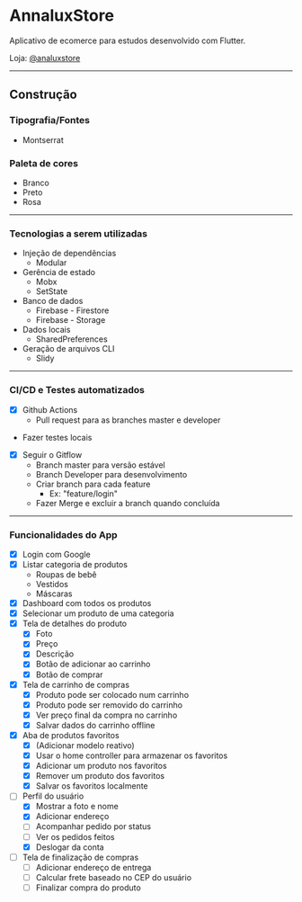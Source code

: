 # AnnaluxStore

Aplicativo de ecomerce para estudos desenvolvido com Flutter.

Loja:  [@analuxstore](https://www.instagram.com/analuxstore/)

---

## Construção

### Tipografia/Fontes

- Montserrat

### Paleta de cores

- Branco
- Preto
- Rosa

---

### Tecnologias a serem utilizadas

- Injeção de dependências
    - Modular
- Gerência de estado
    - Mobx
    - SetState
- Banco de dados
    - Firebase - Firestore
    - Firebase - Storage
- Dados locais
    - SharedPreferences
- Geração de arquivos CLI
    - Slidy

---

### CI/CD e Testes automatizados

- [x]  Github Actions
    - Pull request para as branches master e developer
- Fazer testes locais
- [x]  Seguir o Gitflow
    - Branch master para versão estável
    - Branch Developer para desenvolvimento
    - Criar branch para cada feature
        - Ex: "feature/login"
    - Fazer Merge e excluir a branch quando concluída

---

### Funcionalidades do App

- [x]  Login com Google
- [x]  Listar categoria de produtos
    - Roupas de bebê
    - Vestidos
    - Máscaras
- [x]  Dashboard com todos os produtos
- [x]  Selecionar um produto de uma categoria
- [x]  Tela de detalhes do produto
    - [x] Foto
    - [x] Preço
    - [x] Descrição
    - [x] Botão de adicionar ao carrinho
    - [x] Botão de comprar
- [x]  Tela de carrinho de compras
    - [x]  Produto pode ser colocado num carrinho
    - [x]  Produto pode ser removido do carrinho
    - [x]  Ver preço final da compra no carrinho
    - [x]  Salvar dados do carrinho offline
- [x]  Aba de produtos favoritos
    - [x] (Adicionar modelo reativo)
    - [x] Usar o home controller para armazenar os favoritos
    - [x] Adicionar um produto nos favoritos
    - [x] Remover um produto dos favoritos
    - [x] Salvar os favoritos localmente
- [ ]  Perfil do usuário
    - [x] Mostrar a foto e nome
    - [x] Adicionar endereço
    - [ ] Acompanhar pedido por status
    - [ ] Ver os pedidos feitos
    - [x] Deslogar da conta
- [ ]  Tela de finalização de compras
    - [ ] Adicionar endereço de entrega
    - [ ] Calcular frete baseado no CEP do usuário
    - [ ] Finalizar compra do produto